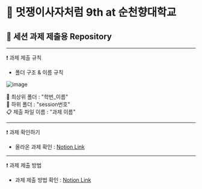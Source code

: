 # 🦁 멋쟁이사자처럼 9th at 순천향대학교
  
## 📝 세션 과제 제출용 Repository

---

❗ 과제 제출 규칙

- 폴더 구조 & 이름 규칙  
  
![image](https://user-images.githubusercontent.com/64149514/111037422-3b84f800-8467-11eb-8d60-a5bc75e00f66.png)

📂 최상위 폴더 : "학번_이름"  
📂 하위 폴더 : "session번호"  
📋 제출 파일 이름 : "과제 이름"  

---

❗ 과제 확인하기  

- 올라온 과제 확인 : [Notion Link](https://www.notion.so/bc4fd8cb3da849fe8a8e8f93e6709726?v=b488c936da9a4c01a6bc9129ec463cce)  

---
   
❗ 과제 제출 방법   
    
- 과제 제출 방법 확인 : [Notion Link](https://www.notion.so/55d91cd44a4c47a5a5b09168d5c057d0)  
